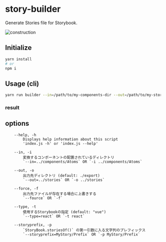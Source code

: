 story-builder
=====================

Generate Stories file for Storybook.

![construction](https://camo.githubusercontent.com/f51393d8ca19583234e82bd1f8cf8706a5874971/68747470733a2f2f6d656469612e67697068792e636f6d2f6d656469612f474e764f556742764c7a5677412f67697068792e676966)

## Initialize

```sh
yarn install
# or
npm i
```

## Usage (cli)

```sh
yarn run builder --in=/path/to/my-components-dir --out=/path/to/my-stories-dir
```

### result



## options

```
	--help, -h
		Displays help information about this script
		'index.js -h' or 'index.js --help'

	--in, -i
		変換するコンポーネントの配置されているディレクトリ
		`--in=../components/Atoms` OR `-i ../components/Atoms`

	--out, -o
		出力先ディレクトリ (default: ./export)
		`--out=../stories` OR `-o ../stories`

	--force, -f
		出力先ファイルが存在する場合に上書きする
		`--fource` OR `-f`

	--type, -t
		使用するStorybookの指定 (default: "vue")
		`--type=react` OR `-t react`

	--storyprefix, -p
		`StoryBook.storiesOf()` の第一引数に入る文字列のプレフィックス
		`--storyprefix=MyStory/Prefix` OR `-p MyStory/Prefix`
```
